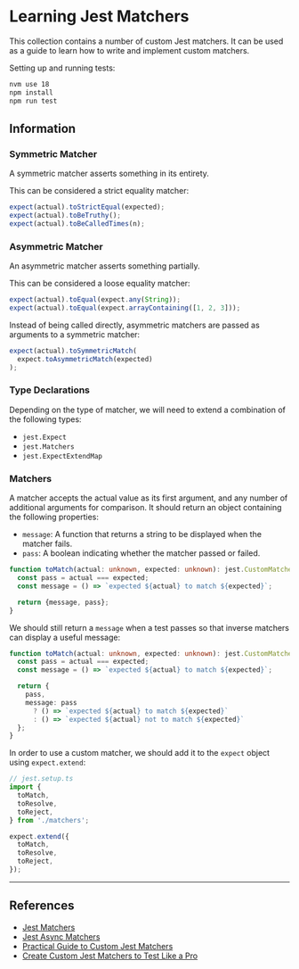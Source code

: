 # Learning Jest Matchers

This collection contains a number of custom Jest matchers. It can be used as a guide to learn how to write
and implement custom matchers.

Setting up and running tests:

```bash
nvm use 18
npm install
npm run test
```

## Information

### Symmetric Matcher

A symmetric matcher asserts something in its entirety.

This can be considered a strict equality matcher:

```typescript
expect(actual).toStrictEqual(expected);
expect(actual).toBeTruthy();
expect(actual).toBeCalledTimes(n);
```

### Asymmetric Matcher

An asymmetric matcher asserts something partially.

This can be considered a loose equality matcher:

```typescript
expect(actual).toEqual(expect.any(String));
expect(actual).toEqual(expect.arrayContaining([1, 2, 3]));
```

Instead of being called directly, asymmetric matchers are passed as arguments to a symmetric matcher:

```typescript
expect(actual).toSymmetricMatch(
  expect.toAsymmetricMatch(expected)
);
```

### Type Declarations

Depending on the type of matcher, we will need to extend a combination of the following types:

- `jest.Expect`
- `jest.Matchers`
- `jest.ExpectExtendMap`

### Matchers

A matcher accepts the actual value as its first argument, and any number of additional arguments for comparison.
It should return an object containing the following properties:

- `message`: A function that returns a string to be displayed when the matcher fails.
- `pass`: A boolean indicating whether the matcher passed or failed.

```typescript
function toMatch(actual: unknown, expected: unknown): jest.CustomMatcherResult {
  const pass = actual === expected;
  const message = () => `expected ${actual} to match ${expected}`;

  return {message, pass};
}
```

We should still return a `message` when a test passes so that inverse matchers can display a useful message:

```typescript
function toMatch(actual: unknown, expected: unknown): jest.CustomMatcherResult {
  const pass = actual === expected;
  const message = () => `expected ${actual} to match ${expected}`;

  return {
    pass,
    message: pass
      ? () => `expected ${actual} to match ${expected}`
      : () => `expected ${actual} not to match ${expected}`
  };
}
```

In order to use a custom matcher, we should add it to the `expect` object using `expect.extend`:

```typescript
// jest.setup.ts
import {
  toMatch,
  toResolve,
  toReject,
} from './matchers';

expect.extend({
  toMatch,
  toResolve,
  toReject,
});
```

---

## References

- [Jest Matchers](https://jestjs.io/docs/expect#expectextendmatchers)
- [Jest Async Matchers](https://jestjs.io/docs/expect#async-matchers)
- [Practical Guide to Custom Jest Matchers](https://redd.one/blog/practical-guide-to-custom-jest-matchers)
- [Create Custom Jest Matchers to Test Like a Pro](https://everyday.codes/javascript/create-custom-jest-matchers-to-test-like-a-pro/)
